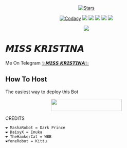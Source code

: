 <p align="center">
    <a href="https://github.com/xdipesh/MissKristinaBot/stargazers"><img src="https://img.shields.io/github/stars/noob-kittu/YoneRobot?label=Stars&style=flat-square&logo=github&color=F10070" alt="Stars" /></a>
</p>
<p align="center">
    <a href="https://app.codacy.com/manual/xdipesh/MissKristina/dashboard"> <img src="https://img.shields.io/codacy/grade/4d58f2a402b54aed8a7d95f7add45a81?color=brightgreen&logo=codacy&logoColor=green&style=for-the-badge" alt="Codacy" /></a>
    <a href="https://github.com/xdipesh/MissKristinaBot"> <img src="https://img.shields.io/github/repo-size/xdipesh/MissKristinaBot?color=orange&logo=github&logoColor=green&style=for-the-badge" /></a>
    <a href="https://github.com/xdipesh/MissKristinaBot/commits/prince"> <img src="https://img.shields.io/github/last-commit/xdipesh/MissKristinaBot?color=blue&logo=github&logoColor=green&style=for-the-badge" /></a>
    <a href="https://github.com/xdipesh/MissKristinaBot/issues"> <img src="https://img.shields.io/github/issues/xdipesh/MissKristinaBot?color=blueviolet&logo=github&logoColor=green&style=for-the-badge" /></a>
    <a href="https://github.com/xdipesh/MissKristinaBot/network/members"> <img src="https://img.shields.io/github/forks/xdipesh/MissKristinaBot?color=red&logo=github&logoColor=green&style=for-the-badge" /></a>  
    <a href="https://pypi.org/project/Telethon/"> <img src="https://img.shields.io/pypi/v/telethon?color=yellow&label=telethon&logo=python&logoColor=green&style=for-the-badge" /></a>
</p>

<p align="center">
  <img src="https://telegra.ph/file/47ab7aa054a25224cbac8.jpg">
</p>

# 𝙈𝙄𝙎𝙎 𝙆𝙍𝙄𝙎𝙏𝙄𝙉𝘼
Me On Telegram [✨𝙈𝙄𝙎𝙎 𝙆𝙍𝙄𝙎𝙏𝙄𝙉𝘼✨](https://t.me/MissKristina_bot)

## How To Host
The easiest way to deploy this Bot
<p align="center"><a href="https://heroku.com/deploy?template=https://github.com/xdipesh/MissKristinaBot"> <img src="https://img.shields.io/badge/Deploy%20To%20Heroku-black?style=for-the-badge&logo=heroku" width="220" height="38.45"/></a></p>
 
CREDITS
```
❤️ MashaRobot = Dark Prince 
❤️ DaisyX = Inuka
❤️ TheHamkerCat = WBB
❤️YoneRobot = Kittu





```

